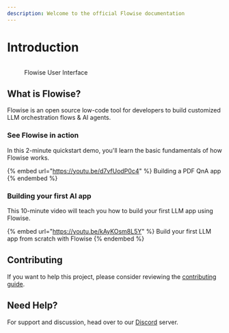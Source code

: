 ```yaml
---
description: Welcome to the official Flowise documentation
---
```


# Introduction

<figure><img src=".gitbook/assets/flowise.gif" alt=""><figcaption><p>Flowise User Interface</p></figcaption></figure>

## What is Flowise?

Flowise is an open source low-code tool for developers to build customized LLM orchestration flows & AI agents.

### See Flowise in action

In this 2-minute quickstart demo, you'll learn the basic fundamentals of how Flowise works.

{% embed url="https://youtu.be/d7vfUodP0c4" %}
Building a PDF QnA app
{% endembed %}

### Building your first AI app

This 10-minute video will teach you how to build your first LLM app using Flowise.

{% embed url="https://youtu.be/kAyKOsm8L5Y" %}
Build your first LLM app from scratch with Flowise
{% endembed %}

## Contributing

If you want to help this project, please consider reviewing the [contributing guide](CONTRIBUTING.md).

## Need Help?

For support and discussion, head over to our [Discord](https://discord.gg/jbaHfsRVBW) server.
